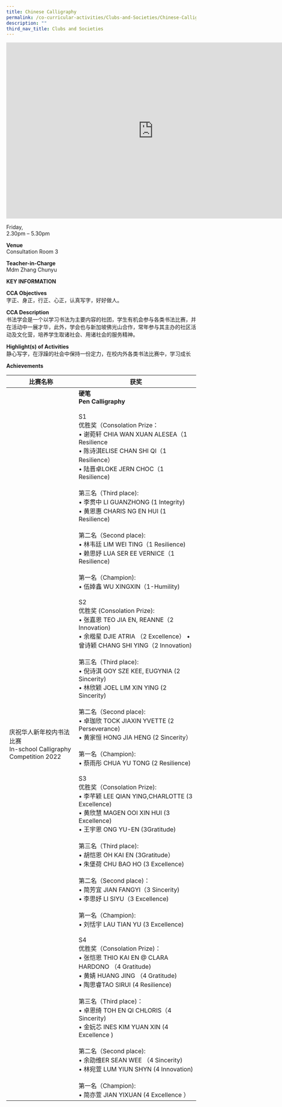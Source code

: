 ```yaml
---
title: Chinese Calligraphy
permalink: /co-curricular-activities/Clubs-and-Societies/Chinese-Calligraphy/
description: ""
third_nav_title: Clubs and Societies
---
```

<iframe allowfullscreen="true" height="467" width="780" frameborder="0" src="https://docs.google.com/presentation/d/e/2PACX-1vTRRfACzWW2H0_CgLDMLSVWbdGffRVAJH_iQRKzTSriAXI1AGypXwEsPC1coX_6d-2f61F7fx6hPiKT/embed?start=true&amp;loop=true&amp;delayms=3000"></iframe>


Friday,  
2.30pm – 5.30pm<br>

**Venue**<br>
Consultation Room 3

**Teacher-in-Charge**
<br>Mdm Zhang Chunyu


**KEY INFORMATION**

**CCA Objectives**<br>
字正、身正，行正、心正，认真写字，好好做人。

**CCA Description**<br>
书法学会是一个以学习书法为主要内容的社团，学生有机会参与各类书法比赛，并在活动中一展才华，此外，学会也与新加坡佛光山合作，常年参与其主办的社区活动及文化营，培养学生取诸社会、用诸社会的服务精神。

**Highlight(s) of Activities**<br>
静心写字，在浮躁的社会中保持一份定力，在校内外各类书法比赛中，学习成长

**Achievements**<br>

| 比赛名称 | 获奖 | 
| -------- | -------- |
| 庆祝华人新年校内书法比赛<br>In-school Calligraphy Competition 2022     | **硬笔**<br>**Pen Calligraphy**<br><br>S1<br>优胜奖（Consolation Prize：<br>• 谢菀轩 CHIA WAN XUAN ALESEA（1 Resilience<br> • 陈诗淇ELISE CHAN SHI QI（1 Resilience）<br> •	陆晋卓LOKE JERN CHOC（1 Resilience)<br><br>第三名（Third place):<br> •	李贯中 LI GUANZHONG (1 Integrity)<br> •	黄恩惠 CHARIS NG EN HUI (1 Resilience)<br><br>第二名（Second place):<br>•	林韦廷 LIM WEI TING（1 Resilience)<br>•	赖思妤 LUA SER EE VERNICE（1 Resilience)<br><br>第一名（Champion):<br> •	伍婞鑫 WU XINGXIN（1-Humility)<br><br>S2<br>优胜奖 (Consolation Prize):<br> •	张嘉恩 TEO JIA EN, REANNE（2 Innovation)<br>•	余楷星 DJIE ATRIA （2 Excellence） •	曾诗颖 CHANG SHI YING（2 Innovation)<br><br>第三名（Third place):<br>•	倪诗淇  GOY SZE KEE, EUGYNIA (2 Sincerity)<br> •	林欣颖 JOEL LIM XIN YING (2 Sincerity)<br><br>第二名（Second place):<br>•	卓珈欣 TOCK JIAXIN YVETTE (2 Perseverance)<br>•	黄家恒 HONG JIA HENG (2 Sincerity） <br><br>第一名（Champion):<br>•	蔡雨彤 CHUA YU TONG (2 Resilience)<br><br>S3<br>优胜奖（Consolation Prize):<br>•	李芊颖 LEE QIAN YING,CHARLOTTE (3 Excellence)<br>•	黄欣慧 MAGEN OOI XIN HUI (3 Excellence)<br>•	王宇恩 ONG YU-EN (3Gratitude)<br><br>第三名（Third place):<br>•	胡恺恩 OH KAI EN (3Gratitude）<br> •	朱堡荷 CHU BAO HO (3 Excellence)<br><br> 第二名（Second place)：<br> •	简芳宜 JIAN FANGYI（3 Sincerity)<br>•	李思妤 LI SIYU（3 Excellence)<br><br>第一名（Champion):<br> •	刘恬宇 LAU TIAN YU (3 Excellence)<br><br>S4<br>优胜奖（Consolation Prize)：<br> •	张恺恩 THIO KAI EN @ CLARA HARDONO （4 Gratitude)<br> •	黄婧 HUANG JING （4 Gratitude)<br> •	陶思睿TAO SIRUI (4 Resilience)<br><br>第三名（Third place)：<br> •	卓恩绮 TOH EN QI CHLORIS（4 Sincerity)<br>•	金妧芯 INES KIM YUAN XIN (4 Excellence )<br><br>第二名（Second place):<br>•	余劭维ER SEAN WEE （4 Sincerity)<br> •	林宛萱 LUM YIUN SHYN (4 Innovation)<br><br> 第一名（Champion):<br>•	简亦萱 JIAN YIXUAN (4 Excellence ）|